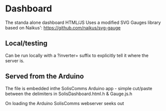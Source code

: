 # Dashboard

The standa alone dashboard HTML/JS
Uses a modified SVG Gauges library based on Naikus': https://github.com/naikus/svg-gauge

## Local/testing 
Can be run locally with a ?inverter=<ip> suffix to explicitly tell it where the server is.

## Served from the Arduino
The file is embedded inthe SolisComms Arduino app - simple cut/paste between the delimiters in SolisDashboard.html.h & Gauge.js.h

On loading the Arduino SolisComms webserver seeks out <Script> then <solis.local> and changes the latter to the actual arduino IP address so the client side requests data on IP rather than mDNS domain name. Going raw IP seemed more stable.

## Structure
Some basic CSS/HTML,

An update() routine to call <server>/R?address=.... to retreive JSON formatted inverter registers
  The value is passed for display on gauges.
  Then calls itself with a simple timeout.

A time() routeine to display 'as at' information. The clock/time is local, but checks periodcially that the server retreival routine is returning data and doesn't update if things stop.
